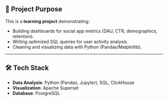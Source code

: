 ## 🎯 Project Purpose  
This is a **learning project** demonstrating:  
- Building dashboards for social app metrics (DAU, CTR, demographics, retention).  
- Writing optimized SQL queries for user activity analysis.  
- Cleaning and visualizing data with Python (Pandas/Matplotlib).

---

## 🛠 Tech Stack  
- **Data Analysis**: Python (Pandas, Jupyter), SQL, ClickHouse
- **Visualization**: Apache Superset
- **Database**: PostgreSQL
  

